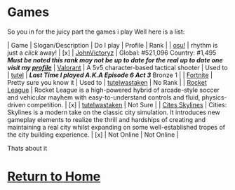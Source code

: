 # Games

So you in for the juicy part the games i play
Well here is a list:

| Game | Slogan/Description | Do I play | Profile | Rank |
| [osu!](https://osu.ppy.sh) | rhythm is just a *click* away! | [x] | [JohnVictoryz](https://osu.ppy.sh/users/26089745) | Global: #521,096 Country: #1,495 ***Must be noted this rank may not be up to date for the real up to date one visit my [profile](https://osu.ppy.sh/users/26089745)***
| [Valorant](https://playvalorant.com/) | A 5v5 character-based tactical shooter | Used to | [tutel](https://tracker.gg/valorant/profile/riot/MAKOK%20tutel%23MAKOK/overview) | ***Last Time I played A.K.A Episode 6 Act 3*** Bronze 1 |
| [Fortnite](https://www.fortnite.com/) | Pretty sure you know it | Used to | [tutelwastaken](https://fortnitetracker.com/profile/all/tutelwastaken) | No Rank |
| [Rocket League](https://www.rocketleague.com/) | Rocket League is a high-powered hybrid of arcade-style soccer and vehicular mayhem with easy-to-understand controls and fluid, physics-driven competition. | [x] | [tutelwastaken](https://rocketleague.tracker.network/rocket-league/profile/epic/tutelwastaken/overview) | Not Sure |
| [Cites Skylines](https://www.paradoxinteractive.com/games/cities-skylines/about) | Cities: Skylines is a modern take on the classic city simulation. It introduces new gameplay elements to realize the thrill and hardships of creating and maintaining a real city whilst expanding on some well-established tropes of the city building experience. | [x] | Not Online | Not Online |

Thats about it

# [Return to Home](index.md)